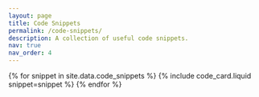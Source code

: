 ```yaml
---
layout: page
title: Code Snippets
permalink: /code-snippets/
description: A collection of useful code snippets.
nav: true
nav_order: 4
---
```


<div class="code-snippets">
  {% for snippet in site.data.code_snippets %}
    {% include code_card.liquid snippet=snippet %}
  {% endfor %}
</div>
